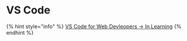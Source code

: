 # VS Code

{% hint style="info" %}
[VS Code for Web Devleopers -&gt; In Learning](https://www.linkedin.com/learning/visual-studio-code-for-web-developers)
{% endhint %}

